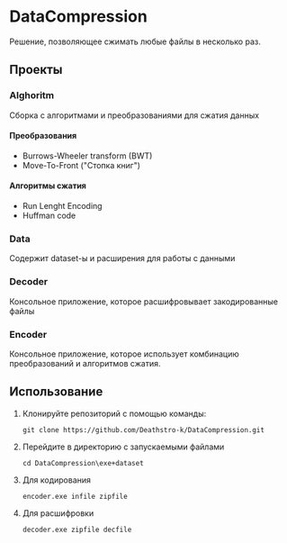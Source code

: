 # DataCompression
Решение, позволяющее сжимать любые файлы в несколько раз.

## Проекты
### Alghoritm 
Сборка с алгоритмами и преобразованиями для сжатия данных
#### Преобразования
* Burrows-Wheeler transform (BWT)
* Move-To-Front ("Стопка книг")
#### Алгоритмы сжатия
* Run Lenght Encoding
* Huffman code
### Data 
Содержит dataset-ы и расширения для работы с данными
### Decoder
Консольное приложение, которое расшифровывает закодированные файлы
### Encoder
Консольное приложение, которое использует комбинацию преобразований и алгоритмов сжатия.



## Использование

1. Клонируйте репозиторий с помощью команды:
   ```
   git clone https://github.com/Deathstro-k/DataCompression.git
   ```
2. Перейдите в директорию с запускаемыми файлами
   ```
   cd DataCompression\exe+dataset
   ```
3. Для кодирования 
   ```
   encoder.exe infile zipfile

4. Для расшифровки
   ```
   decoder.exe zipfile decfile